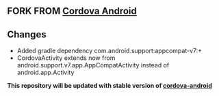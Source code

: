 ## FORK FROM [Cordova Android](https://github.com/apache/cordova-android)

## Changes

* Added gradle dependency com.android.support:appcompat-v7:+
* CordovaActivity extends now from android.support.v7.app.AppCompatActivity instead of android.app.Activity

**This repository will be updated with stable version of [cordova-android](https://github.com/apache/cordova-android)**